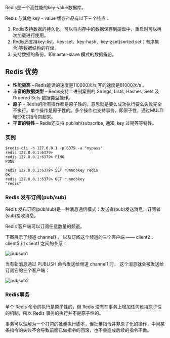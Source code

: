 Redis是一个高性能的key-value数据库。

Redis 与其他 key - value 缓存产品有以下三个特点：

1. Redis支持数据的持久化，可以将内存中的数据保存到硬盘中，重启时可以再次加载进行使用。
2. Redis还支持key-list、key-set、key-hash、key-zset(sorted set：有序集合)等数据结构的存储。
3. 支持数据的备份，即master-slave 模式的数据备份。

## Redis 优势

- **性能极高** – Redis能读的速度是110000次/s,写的速度是81000次/s 。
- **丰富的数据类型** – Redis支持二进制案例的 Strings, Lists, Hashes, Sets 及 Ordered Sets 数据类型操作。
- **原子** – Redis的所有操作都是原子性的，意思就是要么成功执行要么失败完全不执行。单个操作是原子性的。多个操作也支持事务，即原子性，通过MULTI和EXEC指令包起来。
- **丰富的特性** – Redis还支持 publish/subscribe, 通知, key 过期等等特性。

### 实例

```
$redis-cli -h 127.0.0.1 -p 6379 -a "mypass"
redis 127.0.0.1:6379>
redis 127.0.0.1:6379> PING
PONG

redis 127.0.0.1:6379> SET runoobkey redis
OK
redis 127.0.0.1:6379> GET runoobkey
"redis"
```

### Redis 发布订阅(pub/sub)

Redis 发布订阅(pub/sub)是一种消息通信模式：发送者(pub)发送消息，订阅者(sub)接收消息。

Redis 客户端可以订阅任意数量的频道。

下图展示了频道 channel1 ， 以及订阅这个频道的三个客户端 —— client2 、 client5 和 client1 之间的关系：

![pubsub1](http://www.runoob.com/wp-content/uploads/2014/11/pubsub1.png)

当有新消息通过 PUBLISH 命令发送给频道 channel1 时， 这个消息就会被发送给订阅它的三个客户端：

![pubsub2](http://www.runoob.com/wp-content/uploads/2014/11/pubsub2.png)

### Redis事务

单个 Redis 命令的执行是原子性的，但 Redis 没有在事务上增加任何维持原子性的机制，所以 Redis 事务的执行并不是原子性的。

事务可以理解为一个打包的批量执行脚本，但批量指令并非原子化的操作，中间某条指令的失败不会导致前面已做指令的回滚，也不会造成后续的指令不做。